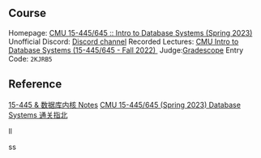 ## Course
Homepage: [CMU 15-445/645 :: Intro to Database Systems (Spring 2023)](https://15445.courses.cs.cmu.edu/spring2023/)
Unofficial Discord: [Discord channel](https://link.zhihu.com/?target=https%3A//discord.gg/YF7dMCg)
Recorded Lectures: [CMU Intro to Database Systems (15-445/645 - Fall 2022) ](https://www.youtube.com/playlist?list=PLSE8ODhjZXjaKScG3l0nuOiDTTqpfnWFf)
Judge:[Gradescope](https://www.gradescope.com/courses/500628) Entry Code: `2KJRB5`
## Reference
[15-445 & 数据库内核 Notes](https://www.zhihu.com/column/c_1470863887393988608)
[CMU 15-445/645 (Spring 2023) Database Systems 通关指北](https://zhuanlan.zhihu.com/p/637960746)

ll

ss
